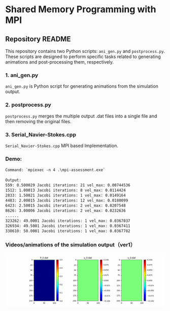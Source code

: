 # Shared Memory Programming with MPI
## Repository README

This repository contains two Python scripts: `ani_gen.py` and `postprocess.py`. These scripts are designed to perform specific tasks related to generating animations and post-processing them, respectively.

### 1. ani_gen.py

`ani_gen.py` is Python script for generating animations from the simulation output. 

### 2. postprocess.py

`postprocess.py` merges the multiple output .dat files into a single file and then removing the original files. 

### 3. Serial_Navier-Stokes.cpp

`Serial_Navier-Stokes.cpp` MPI based Implementation. 


### Demo:
    
    Command: `mpiexec -n 4 .\mpi-assessment.exe`

    Output:
    559: 0.500029 Jacobi iterations: 21 vel_max: 0.00744536
    1512: 1.00013 Jacobi iterations: 8 vel_max: 0.0114424
    2833: 1.50021 Jacobi iterations: 1 vel_max: 0.0149164
    4483: 2.00015 Jacobi iterations: 12 vel_max: 0.0180099
    6423: 2.50015 Jacobi iterations: 2 vel_max: 0.0207548
    8626: 3.00006 Jacobi iterations: 2 vel_max: 0.0232636
    ......
    323262: 49.0001 Jacobi iterations: 1 vel_max: 0.0367037
    326934: 49.5001 Jacobi iterations: 1 vel_max: 0.0367411
    330610: 50.0001 Jacobi iterations: 1 vel_max: 0.0367782

### Videos/animations of the simulation output（ver1）

![Animation](animation.gif)
